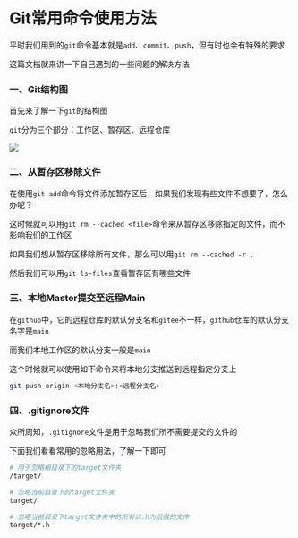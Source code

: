 # Git常用命令使用方法

平时我们用到的`git`命令基本就是`add`、`commit`、`push`，但有时也会有特殊的要求

这篇文档就来讲一下自己遇到的一些问题的解决方法



### 一、Git结构图

首先来了解一下`git`的结构图

`git`分为三个部分：工作区、暂存区、远程仓库

![](http://ldmblog.ifoodin.com/20230922210641.png)



### 二、从暂存区移除文件

在使用`git add`命令将文件添加暂存区后，如果我们发现有些文件不想要了，怎么办呢？

这时候就可以用`git rm --cached <file>`命令来从暂存区移除指定的文件，而不影响我们的工作区

如果我们想从暂存区移除所有文件，那么可以用`git rm --cached -r .`

然后我们可以用`git ls-files`查看暂存区有哪些文件




### 三、本地Master提交至远程Main

在`github`中，它的远程仓库的默认分支名和`gitee`不一样，`github`仓库的默认分支名字是`main`

而我们本地工作区的默认分支一般是`main`

这个时候就可以使用如下命令来将本地分支推送到远程指定分支上

```bash
git push origin <本地分支名>:<远程分支名>
```



### 四、.gitignore文件

众所周知，`.gitignore`文件是用于忽略我们所不需要提交的文件的

下面我们看看常用的忽略用法，了解一下即可

```sh
# 用于忽略根目录下的target文件夹
/target/

# 忽略当前目录下的target文件夹
target/

# 忽略当前目录下target文件夹中的所有以.h为后缀的文件
target/*.h
```


